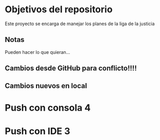 # Objetivos del repositorio

Este proyecto se encarga de manejar los planes de la liga de la justicia


## Notas
Pueden hacer lo que quieran...


## Cambios desde GitHub para conflicto!!!!
## Cambios nuevos en local

# Push con consola 4

# Push con IDE 3
